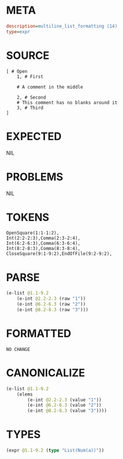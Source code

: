 # META
~~~ini
description=multiline_list_formatting (14)
type=expr
~~~
# SOURCE
~~~roc
[ # Open
	1, # First

	# A comment in the middle

	2, # Second
	# This comment has no blanks around it
	3, # Third
]
~~~
# EXPECTED
NIL
# PROBLEMS
NIL
# TOKENS
~~~zig
OpenSquare(1:1-1:2),
Int(2:2-2:3),Comma(2:3-2:4),
Int(6:2-6:3),Comma(6:3-6:4),
Int(8:2-8:3),Comma(8:3-8:4),
CloseSquare(9:1-9:2),EndOfFile(9:2-9:2),
~~~
# PARSE
~~~clojure
(e-list @1.1-9.2
	(e-int @2.2-2.3 (raw "1"))
	(e-int @6.2-6.3 (raw "2"))
	(e-int @8.2-8.3 (raw "3")))
~~~
# FORMATTED
~~~roc
NO CHANGE
~~~
# CANONICALIZE
~~~clojure
(e-list @1.1-9.2
	(elems
		(e-int @2.2-2.3 (value "1"))
		(e-int @6.2-6.3 (value "2"))
		(e-int @8.2-8.3 (value "3"))))
~~~
# TYPES
~~~clojure
(expr @1.1-9.2 (type "List(Num(a))"))
~~~

